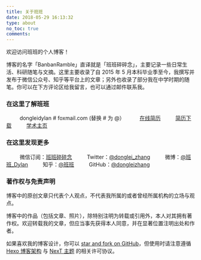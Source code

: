 ```yaml
---
title: 关于班班
date: 2018-05-29 16:13:32
type: about
no_toc: true
comments: 
---
```

欢迎访问班班的个人博客！

博客的名字「BanbanRamble」直译就是「班班碎碎念」，主要记录一些日常生活、科研随笔与文摘。这里主要收录了自 2015 年 5 月本科毕业季至今，我撰写并发布于微信公众号、知乎等平台上的文章；另外也收录了部分我在中学时期的随笔。你可以在下方评论区给我留言，也可以通过邮件联系我。

### 在这里了解班班
　　<i class="fa fa-fw fa-envelope"></i>&nbsp;&nbsp;dongleidylan # foxmail.com (替换 # 为 @）
　　<i class="fa fa-fw fa-linkedin"></i>&nbsp;&nbsp;[在线简历](https://www.linkedin.com/in/dongleizhang)
　　<i class="fa fa-fw fa-file-pdf-o"></i>&nbsp;&nbsp;[简历下载](https://home-1256060851.cos.ap-shanghai.myqcloud.com/file/CV_Donglei_Zhang.pdf)
　　<i class="fa fa-fw fa-globe"></i>&nbsp;&nbsp;[学术主页](https://dongleizhang.com)

### 在这里发现更多
　　<i class="fa fa-fw fa-weixin"></i>&nbsp;&nbsp;微信订阅：<a data-fancybox="gallery" href="https://banbanramble-1256060851.cos.ap-shanghai.myqcloud.com/img/wechat_platform.jpg">班班碎碎念</a>
　　<i class="fa fa-fw fa-twitter"></i>&nbsp;&nbsp;Twitter：[@donglei_zhang](https://twitter.com/donglei_zhang)
　　<i class="fa fa-fw fa-weibo"></i>&nbsp;&nbsp;微博：[@班班_Dylan](https://www.weibo.com/prczdl)
　　<i class="iconfont icon-zhihu"></i>&nbsp;&nbsp;知乎：[@班班](https://www.zhihu.com/people/ZhangDylan)
　　<i class="fa fa-fw fa-github"></i>&nbsp;&nbsp;GitHub：[@dongleizhang](https://github.com/dongleizhang)

### 著作权与免责声明
博客中的原创文章只代表个人观点，不代表我所属的或者曾经所属机构的立场与观点。

博客中的作品（包括文章、照片），除特别注明为转载或引用外，本人对其拥有著作权。欢迎转载我的文章，但应当事先获得本人同意，并在显著位置注明出处和作者。

如果喜欢我的博客设计，你可以 [star and fork on GitHub](https://github.com/dongleizhang/blog)，但使用时请注意遵循 [Hexo 博客架构](https://github.com/hexojs/hexo/blob/master/LICENSE) 与 [NexT 主题](https://github.com/theme-next/hexo-theme-next/blob/master/LICENSE.md) 的相关许可协议。